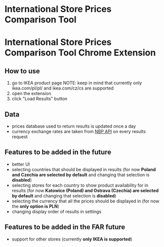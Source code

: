 # International Store Prices Comparison Tool

# International Store Prices Comparison Tool Chrome Extension

## How to use

1. go to IKEA product page
   NOTE: keep in mind that currently only ikea.com/pl/pl/ and ikea.com/cz/cs are supported
2. open the extension
3. click "Load Results" button

## Data

- prices database used to return results is updated once a day
- currency exchange rates are taken from [NBP API](https://api.nbp.pl/) on every results request

## Features to be added in the future

- better UI
- selecting countries that should be displayed in results (for now **Poland and Czechia are selected by default** and changing that selection is **disabled**)
- selecting stores for each country to show product availability for in results (for now **Katowice (Poland) and Ostrava (Czechia) are selected by default** and changing that selection is **disabled**)
- selecting the currency that all the prices should be displayed in (for now the **only option is PLN**)
- changing display order of results in settings

## Features to be added in the FAR future

- support for other stores (currently **only IKEA is supported**)
